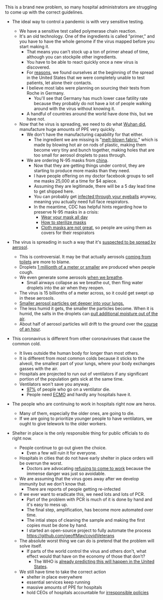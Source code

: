 This is a brand new problem, so many hospital administrators are struggling to come up with the correct guidelines.

* The ideal way to control a pandemic is with very sensitive testing. 
    * We have a sensitive test called polymerase chain reaction. 
    * It's an old technology. One of the ingredients is called "primer," and you have to have the whole genome if the virus mapped before you start making it.  
        * That means you can't stock up a ton of primer ahead of time, although you can stockpile other ingredients. 
        * You have to be able to react quickly once a new virus is discovered. 
        * For [reasons](https://www.theverge.com/2020/3/17/21184015/coronavirus-testing-pcr-diagnostic-point-of-care-cdc-techonology), we found ourselves at the beginning of the spread in the United States that we were completely unable to test patients, let alone their contacts.  
        * I believe most labs were planning on sourcing their tests from Roche in Germany.
            * You'll see that Germany has much lower case fatility rate because they probably do not have a lot of people walking around with the virus without knowing it.
        * A handful of countries around the world have done this, but we have not.
    * Now that he virus is spreading, we need to do what [Wuhan did](https://www.newyorker.com/magazine/2020/03/30/life-on-lockdown-in-china), manufacture huge amounts of PPE very quickly. 
        * We don't have the manufacturing capability for that either.
          * The ingredient we are missing is "[melt-blown fabric](https://www.npr.org/sections/goatsandsoda/2020/03/16/814929294/covid-19-has-caused-a-shortage-of-face-masks-but-theyre-surprisingly-hard-to-mak)," which is made by blowing hot air on rods of plastic, making them become very tiny and bunch together, making holes that are too small for aerosol droplets to pass through.
        * We are ordering N-95 masks from [china](https://docs.google.com/spreadsheets/d/1GpMvD4Z-jWdifo5ZQnJB7HHsOwwdj1tjTPkw6f2Kshg/edit?fbclid=IwAR1qcT6ZPmBwE0-1XghRyBdaMTPT6ckntqjqXUDDBkX3fyS4XbnAV6eNMTY#gid=0).
            * Now that they are getting things under control, they are starting to produce more masks than they need.
            * I have people offering on my doctor facebook groups to sell me masks 25,000 at a time for $4 apiece.
            * Assuming they are legitimade, there will be a 5 day lead time to get shipped here.
            * You can probably get [infected through your eyeballs](https://www.scmp.com/news/china/article/3047394/chinese-expert-who-came-down-wuhan-coronavirus-after-saying-it-was?fbclid=IwAR1h4ypg29EaxIQDERdAKsWfrnPEOdBUPC7ZlAkdef1iG0idn8mCLAJGhZo) anyway, meaning you actually need full face respirators.
            * In the meantime, CDC has helpful hints regarding how to preserve N-95 masks in a crisis:
                * [Wear your mask all day](https://bmjopen.bmj.com/content/5/4/e006577?fbclid=IwAR1jsNn00m2dkJ89_pnjiysHqwshQvJ0hbtAogVnDTihKj2ykruNT-_Bci8)
                * [How to sterilize masks](https://twitter.com/larrychu/status/1241842040519843840?fbclid=IwAR0Yu5quq9J1YUej5VltefhKiQ1g4cUuKfatTXXLemdC9c89n00_rNP1lvs)
                * [Cloth masks are not great](https://bmjopen.bmj.com/content/5/4/e006577?fbclid=IwAR1jsNn00m2dkJ89_pnjiysHqwshQvJ0hbtAogVnDTihKj2ykruNT-_Bci8), so people are using them as covers for their respirators

* The virus is spreading in such a way that it's [suspected to be spread by aerosol](https://www.preprints.org/manuscript/202002.0283/download/final_file).
    * This is controversial. It may be that actually aerosols [coming from toilets](https://www.statnews.com/2020/03/16/coronavirus-can-become-aerosol-doesnt-mean-doomed/) are more to blame.
    * Droplets [1 millionth of a meter or smaller](https://www.researchgate.net/profile/Kuo-Pin_Yu/publication/5690136_The_Size_and_Concentration_of_Droplets_Generated_by_Coughing_in_Human_Subjects/links/02e7e520daa11c7879000000.pdf) are produced when people cough.
    * We even generate some aerosols [when we breathe](https://www.ncbi.nlm.nih.gov/pmc/articles/PMC3591312/).  
        * Small airways collapse as we breathe out, then fling water droplets into the air when they reopen.
    * The virus is 15 billionths of a meter across, so it could get swept up in these aerosols.
    * [Smaller aerosol particles get deeper into your lungs.](https://oeh.tandfonline.com/doi/abs/10.1080/00028896909343120#.XnpevohKhPZ)
    * The less humid it gets, the smaller the particles become. When it is humid, the salts in the droplets can [pull additional moisture out of the air](https://journals.ametsoc.org/doi/pdf/10.1175/1520-0450%281975%29014%3C1044%3AAFFTES%3E2.0.CO%3B2).
    * About half of aerosol particles will drift to the ground over the [course of an hour](https://www.statnews.com/2020/03/16/coronavirus-can-become-aerosol-doesnt-mean-doomed/).

* This coronavirus is different from other coronaviruses that cause the common cold.
    * It lives outside the human body for longer than most others.
    * It is different from most common colds because it sticks to the alveoli, the smallest part of your lungs, where your body exchanges gasses with the air.
    * Hospitals are projected to run out of ventilators if any significant portion of the population gets sick at the same time.
    * Ventilators won't save you anyway.
        * [97%](https://www.thelancet.com/journals/lancet/article/PIIS0140-6736(20)30633-4/fulltext) of people who go on a ventilator die. 
        * People need [ECMO](https://www.ucsfhealth.org/treatments/extracorporeal-membrane-oxygenation) and hardly any hospitals have it.


* The people who are continuing to work in hospitals right now are heros.
    * Many of them, especially the older ones, are going to die.
    * If we are going to prioritize younger people to have ventilators, we ought to give telework to the older workers.

* Shelter in place is the only responsible thing for public officials to do right now.
    * People continue to go out given the choice.
        * Even a few will ruin it for everyone.
    * Hospitals in cities that do not have early shelter in place orders will be overrun the worst.
        * Doctors are advocating [refusing to come to work](https://www.theatlantic.com/ideas/archive/2020/03/were-failing-doctors/608662/?fbclid=IwAR2hZ2vO5kMguBEXZ4KuBeps_O8J_j1fPWNWQuZKvisVZGDlTov4aDKMTVw) because the immense danger was just so avoidable.
    * We are assuming that the virus goes away after we develop immunity but we don't know that.
        * There are reports of people getting re-infected        
    * If we ever want to eradicate this, we need lots and lots of PCR.
        * Part of the problem with PCR is much of it is done by hand and it's easy to mess up.
        * The final step, amplification, has become more automated over time.
        * The intial steps of cleaning the sample and making the first copies must be done by hand.
        * I started an open-source project to fully automate the process https://github.com/geoffMay/covidVeterans
    * The absolute worst thing we can do is pretend that the problem will solve itself.
        * If parts of the world control the virus and others don't, what effect would that have on the economy of those that don't?
            * The WHO is [already predicting this will happen in the United States](https://www.reuters.com/article/us-health-coronavirus-who-usa-idUSKBN21B1FT?utm_campaign=trueAnthem%3A+Trending+Content&utm_medium=trueAnthem&utm_source=facebook&fbclid=IwAR1RhgOyq7q9pGbrJ8VRQob7WfsJk2otFVNzivFmnEbuqsKAAzNl8HE1wGo).
    * We still have time to take the correct action
        * shelter in place everywhere
        * essential services keep running
        * massive amounts of PPE for hospitals
        * hold CEOs of hospitals accountable for [irresponsible policies](https://vocal.media/theSwamp/covid-pandemic-exposes-the-ugly-secrets-hidden-in-america-s-healthcare-system?fbclid=IwAR1c7BhK49vFR4IvySUwujXxM0NAy5-Ee5uxJyeZ1ChLe08pBqJ-UaqQk40)

